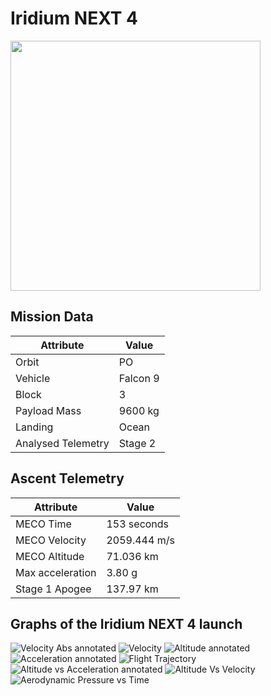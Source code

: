 # Iridium NEXT 4

<img src="https://i.imgur.com/bNwARXL.png" width=400px>

## Mission Data

| Attribute | Value |
| ------------- | ------------- |
| Orbit | PO  |
| Vehicle | Falcon 9  |
| Block | 3  |
| Payload Mass | 9600 kg |
| Landing | Ocean |
| Analysed Telemetry| Stage 2 |




## Ascent Telemetry

| Attribute | Value |
| ------------- | ------------- |
| MECO Time | 153 seconds |
| MECO Velocity | 2059.444 m/s |
| MECO Altitude | 71.036 km |
| Max acceleration | 3.80 g|
| Stage 1 Apogee | 137.97 km |





## Graphs of the Iridium NEXT 4 launch

![Velocity Abs annotated](https://github.com/shahar603/Telemetry-Data/blob/master/Iridium%20NEXT%204/Graphs/Velocity%20Abs%20annotated.png)
![Velocity](https://github.com/shahar603/Telemetry-Data/blob/master/Iridium%20NEXT%204/Graphs/Velocity.png)
![Altitude annotated](https://github.com/shahar603/Telemetry-Data/blob/master/Iridium%20NEXT%204/Graphs/Altitude%20annotated.png)
![Acceleration annotated](https://github.com/shahar603/Telemetry-Data/blob/master/Iridium%20NEXT%204/Graphs/Acceleration%20annotated.png)
![Flight Trajectory](https://github.com/shahar603/Telemetry-Data/blob/master/Iridium%20NEXT%204/Graphs/Flight%20Trajectory.png)
![Altitude vs Acceleration annotated](https://github.com/shahar603/Telemetry-Data/blob/master/Iridium%20NEXT%204/Graphs/Altitude%20vs%20Acceleration%20annotated.png)
![Altitude Vs Velocity](https://github.com/shahar603/Telemetry-Data/blob/master/Iridium%20NEXT%204/Graphs/Altitude%20Vs%20Velocity.png)
![Aerodynamic Pressure vs Time](https://github.com/shahar603/Telemetry-Data/blob/master/Iridium%20NEXT%204/Graphs/Aerodynamic%20Pressure.png)
